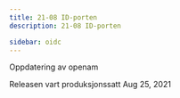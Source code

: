 ```yaml
---
title: 21-08 ID-porten
description: 21-08 ID-porten

sidebar: oidc
---
```



Oppdatering av openam



Releasen vart produksjonssatt Aug 25, 2021
